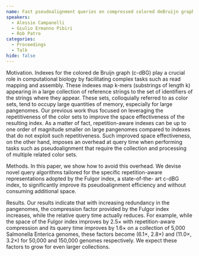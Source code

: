 ```yaml
---
name: Fast pseudoalignment queries on compressed colored deBruijn graphs
speakers:
  - Alessio Campanelli
  - Giulio Ermanno Pibiri
  - Rob Patro
categories:
  - Proceedings
  - Talk
hide: false
---
```


Motivation. Indexes for the colored de Bruijn graph (c-dBG)
play a crucial role in computational
biology by facilitating complex tasks such as read mapping
and assembly. These indexes map k-mers
(substrings of length k) appearing in a large collection of
reference strings to the set of identifiers
of the strings where they appear. These sets, colloquially
referred to as color sets, tend to occupy
large quantities of memory, especially for large
pangenomes. Our previous work thus focused on
leveraging the repetitiveness of the color sets to improve
the space effectiveness of the resulting
index. As a matter of fact, repetition-aware indexes can be
up to one order of magnitude smaller on
large pangenomes compared to indexes that do not exploit
such repetitiveness. Such improved space
effectiveness, on the other hand, imposes an overhead at
query time when performing tasks such as
pseudoalignment that require the collection and processing
of multiple related color sets.

Methods. In this paper, we show how to avoid this overhead.
We devise novel query algorithms
tailored for the specific repetition-aware representations
adopted by the Fulgor index, a state-of-the-
art c-dBG index, to significantly improve its
pseudoalignment efficiency and without consuming
additional space.

Results. Our results indicate that with increasing
redundancy in the pangenomes, the compression
factor provided by the Fulgor index increases, while the
relative query time actually reduces. For
example, while the space of the Fulgor index improves by
2.5× with repetition-aware compression
and its query time improves by 1.6× on a collection of
5,000 Salmonella Enterica genomes, these
factors become (6.1×, 2.8×) and (11.0×, 3.2×) for 50,000
and 150,000 genomes respectively. We
expect these factors to grow for even larger collections.